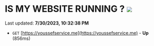 # IS MY WEBSITE RUNNING ? [![](https://img.shields.io/static/v1?label=Sponsor&message=%E2%9D%A4&logo=GitHub&color=%23fe8e86)](https://github.com/sponsors/<username>)

Last updated: **7/30/2023, 10:32:38 PM**

- `GET` [https://youssefservice.me](https://youssefservice.me) - **Up** (856ms)
